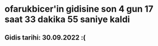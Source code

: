 # ofarukbicer'in gidisine son 4 gun 17 saat 33 dakika 55 saniye kaldi

## Gidis tarihi: 30.09.2022 :(
